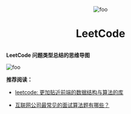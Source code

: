 
<div style="text-align:center;">
  <img :src="$withBase('/image/leetcode/LeetCode.png')" alt="foo" />
  <h1>LeetCode</h1>
  <h2></h2>
</div>

**LeetCode 问题类型总结的思维导图**

<img :src="$withBase('/image/leetcode/quetype.jpg')" alt="foo" />

**推荐阅读：**

* [leetcode: 更加贴近前端的数据结构与算法的库](https://github.com/azl397985856/leetcode)

* [互联网公司最常见的面试算法题有哪些？](https://www.zhihu.com/question/24964987/answer/586425979)